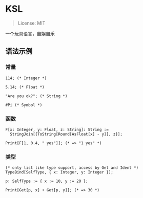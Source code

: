# KSL

> License: MIT

一个玩具语言，自娱自乐

## 语法示例

### 常量

```ksl
114; (* Integer *)

5.14; (* Float *)

"Are you ok?"; (* String *)

#Pi (* Symbol *)
```

### 函数

```ksl
F[x: Integer, y: Float, z: String]: String :=
  StringJoin[{ToString[Round[AsFloat[x] - y]], z}];

Print[F[1, 0.4, " yes"]]; (* => "1 yes" *)
```

### 类型

```ksl
(* only list like type support, access by Get and Ident *)
TypeBind[SelfType, { x: Integer, y: Integer }];

p: SelfType := { x := 10, y := 20 };

Print[Get[p, x] + Get[p, y]]; (* => 30 *)
```
